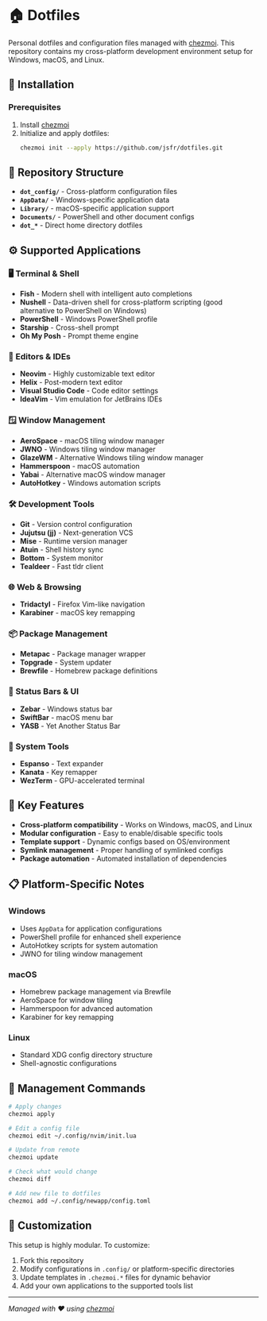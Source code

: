 # 🏠 Dotfiles

Personal dotfiles and configuration files managed with [chezmoi](https://www.chezmoi.io/). This repository contains my cross-platform development environment setup for Windows, macOS, and Linux.

## 🚀 Installation

### Prerequisites

1. Install [chezmoi](https://www.chezmoi.io/install/)
2. Initialize and apply dotfiles:
   ```bash
   chezmoi init --apply https://github.com/jsfr/dotfiles.git
   ```

## 📁 Repository Structure

- **`dot_config/`** - Cross-platform configuration files
- **`AppData/`** - Windows-specific application data
- **`Library/`** - macOS-specific application support
- **`Documents/`** - PowerShell and other document configs
- **`dot_*`** - Direct home directory dotfiles

## ⚙️ Supported Applications

### 🖥️ Terminal & Shell

- **Fish** - Modern shell with intelligent auto completions
- **Nushell** - Data-driven shell for cross-platform scripting (good alternative to PowerShell on Windows)
- **PowerShell** - Windows PowerShell profile
- **Starship** - Cross-shell prompt
- **Oh My Posh** - Prompt theme engine

### 📝 Editors & IDEs

- **Neovim** - Highly customizable text editor
- **Helix** - Post-modern text editor
- **Visual Studio Code** - Code editor settings
- **IdeaVim** - Vim emulation for JetBrains IDEs

### 🪟 Window Management

- **AeroSpace** - macOS tiling window manager
- **JWNO** - Windows tiling window manager
- **GlazeWM** - Alternative Windows tiling window manager
- **Hammerspoon** - macOS automation
- **Yabai** - Alternative macOS window manager
- **AutoHotkey** - Windows automation scripts

### 🛠️ Development Tools

- **Git** - Version control configuration
- **Jujutsu (jj)** - Next-generation VCS
- **Mise** - Runtime version manager
- **Atuin** - Shell history sync
- **Bottom** - System monitor
- **Tealdeer** - Fast tldr client

### 🌐 Web & Browsing

- **Tridactyl** - Firefox Vim-like navigation
- **Karabiner** - macOS key remapping

### 📦 Package Management

- **Metapac** - Package manager wrapper
- **Topgrade** - System updater
- **Brewfile** - Homebrew package definitions

### 🎨 Status Bars & UI

- **Zebar** - Windows status bar
- **SwiftBar** - macOS menu bar
- **YASB** - Yet Another Status Bar

### 🔧 System Tools

- **Espanso** - Text expander
- **Kanata** - Key remapper
- **WezTerm** - GPU-accelerated terminal

## 🎯 Key Features

- **Cross-platform compatibility** - Works on Windows, macOS, and Linux
- **Modular configuration** - Easy to enable/disable specific tools
- **Template support** - Dynamic configs based on OS/environment
- **Symlink management** - Proper handling of symlinked configs
- **Package automation** - Automated installation of dependencies

## 📋 Platform-Specific Notes

### Windows

- Uses `AppData` for application configurations
- PowerShell profile for enhanced shell experience
- AutoHotkey scripts for system automation
- JWNO for tiling window management

### macOS

- Homebrew package management via Brewfile
- AeroSpace for window tiling
- Hammerspoon for advanced automation
- Karabiner for key remapping

### Linux

- Standard XDG config directory structure
- Shell-agnostic configurations

## 🔄 Management Commands

```bash
# Apply changes
chezmoi apply

# Edit a config file
chezmoi edit ~/.config/nvim/init.lua

# Update from remote
chezmoi update

# Check what would change
chezmoi diff

# Add new file to dotfiles
chezmoi add ~/.config/newapp/config.toml
```

## 🎨 Customization

This setup is highly modular. To customize:

1. Fork this repository
2. Modify configurations in `.config/` or platform-specific directories
3. Update templates in `.chezmoi.*` files for dynamic behavior
4. Add your own applications to the supported tools list

---

_Managed with ❤️ using [chezmoi](https://www.chezmoi.io/)_
